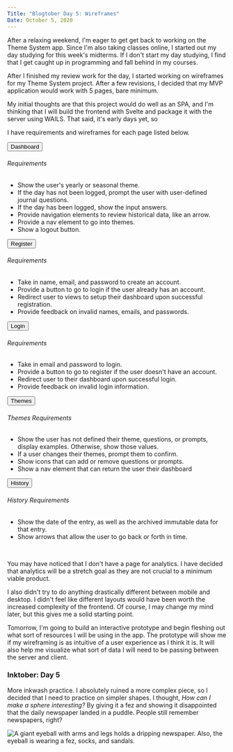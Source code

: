 ```yaml
---
Title: "Blogtober Day 5: Wireframes"
Date: October 5, 2020
---
```

After a relaxing weekend, I'm eager to get get back to working on the Theme System app.  Since I'm also taking classes online, I started out my day studying for this week's midterms.  If I don't start my day studying, I find that I get caught up in programming and fall behind in my courses.

After I finished my review work for the day, I started working on wireframes for my Theme System project.  After a few revisions, I decided that my MVP application would work with 5 pages, bare minimum.

My initial thoughts are that this project would do well as an SPA, and I'm thinking that I will build the frontend with Svelte and package it with the server using WAILS.  That said, it's early days yet, so 

I have requirements and wireframes for each page listed below.

<div class="accordion" id="requirements">
	<div class="card border-primary bg-darker">
		<div class="card-header" id="dashboardHeader">
			<button class="btn btn-link text-left btn-block" data-toggle="collapse" data-target="#dashboard"
				aria-expanded="true" aria-controls="dashboard">Dashboard</button>
		</div>
		<div class="collapse show" id="dashboard" aria-labelledby="dashboardHeader" data-parent="#requirements">
			<div class="card-body">
				<img src="/images/posts/themesystem/template-login.jpeg" alt="" class="card-img-top mx-auto pb-3">
				<h6>Requirements</h6>
				<ul>
					<li>Show the user's yearly or seasonal theme.</li>
					<li>If the day has not been logged, prompt the user with user-defined journal questions.</li>
					<li>If the day has been logged, show the input answers.</li>
					<li>Provide navigation elements to review historical data, like an arrow.</li>
					<li>Provide a nav element to go into themes.</li>
					<li>Show a logout button.</li>
				</ul>
			</div>
		</div>
	</div>
	<div class="card border-primary bg-darker">
		<div class="card-header" id="registerHeader">
			<button class="btn btn-link text-left btn-block collapsed" data-toggle="collapse" data-target="#register"
				aria-expanded="false" aria-controls="register">Register</button>
		</div>
		<div class="collapse" id="register" aria-labelledby="registerHeader" data-parent="#requirements">
			<div class="card-body">
				<img src="/images/posts/themesystem/template-register.jpeg" alt="" class="card-img-top mx-auto pb-3">
				<h6>Requirements</h6>
				<ul>
					<li>Take in name, email, and password to create an account.</li>
					<li>Provide a button to go to login if the user already has an account.</li>
					<li>Redirect user to views to setup their dashboard upon successful registration.</li>
					<li>Provide feedback on invalid names, emails, and passwords.</li>
				</ul>
			</div>
		</div>
	</div>
	<div class="card border-primary bg-darker">
		<div class="card-header" id="loginHeader">
			<button class="btn btn-link text-left btn-block collapsed" data-toggle="collapse" data-target="#login"
				aria-expanded="false" aria-controls="login">Login</button>
		</div>
		<div class="collapse" id="login" aria-labelledby="loginHeader" data-parent="#requirements">
			<div class="card-body">
				<img src="/images/posts/themesystem/template-login.jpeg" alt="" class="card-img-top mx-auto pb-3">
				<h6>Requirements</h6>
				<ul>
					<li>Take in email and password to login.</li>
					<li>Provide a button to go to register if the user doesn't have an account.</li>
					<li>Redirect user to their dashboard upon successful login.</li>
					<li>Provide feedback on invalid login information.</li>
				</ul>
			</div>
		</div>
	</div>
	<div class="card border-primary bg-darker">
		<div class="card-header" id="themesHeader">
			<button class="btn btn-link text-left btn-block collapsed" data-toggle="collapse" data-target="#themes"
				aria-expanded="false" aria-controls="themes">Themes</button>
		</div>
		<div class="collapse" id="themes" aria-labelledby="themesHeader" data-parent="#requirements">
			<div class="card-body">
				<img src="/images/posts/themesystem/template-themes.jpeg" alt="" class="card-img-top mx-auto pb-3">
				<h6>Themes Requirements</h6>
				<ul>
					<li>Show the user has not defined their theme, questions, or prompts, display examples. Otherwise, show those
						values.</li>
					<li>If a user changes their themes, prompt them to confirm.</li>
					<li>Show icons that can add or remove questions or prompts.</li>
					<li>Show a nav element that can return the user their dashboard</li>
				</ul>
			</div>
		</div>
	</div>
	<div class="card border-primary bg-darker">
		<div class="card-header" id="historyHeader">
			<button class="btn btn-link text-left btn-block collapsed" data-toggle="collapse" data-target="#history"
				aria-expanded="false" aria-controls="history">History</button>
		</div>
		<div class="collapse" id="history" aria-labelledby="historyHeader" data-parent="#requirements">
			<div class="card-body">
				<img src="/images/posts/themesystem/template-history.jpeg" alt="" class="card-img-top mx-auto pb-3">
				<h6>History Requirements</h6>
				<ul>
					<li>Show the date of the entry, as well as the archived immutable data for that entry.</li>
					<li>Show arrows that allow the user to go back or forth in time.</li>
				</ul>
			</div>
		</div>
	</div>
</div>
<br>

You may have noticed that I don't have a page for analytics.  I have decided that analytics will be a stretch goal as they are not crucial to a minimum viable product.

I also didn't try to do anything drastically different between mobile and desktop.  I didn't feel like different layouts would have been worth the increased complexity of the frontend.  Of course, I may change my mind later, but this gives me a solid starting point.

Tomorrow, I'm going to build an interactive prototype and begin fleshing out what sort of resources I will be using in the app.  The prototype will show me if my wireframing is as intuitive of a user experience as I think it is.  It will also help me visualize what sort of data I will need to be passing between the server and client.

### Inktober: Day 5

More inkwash practice.  I absolutely ruined a more complex piece, so I decided that I need to practice on simpler shapes.  I thought, _How can I make a sphere interesting?_  By giving it a fez and showing it disappointed that the daily newspaper landed in a puddle.  People still remember newspapers, right?

<img class="card-img-top" src="/images/posts/inktober20-05.jpeg" alt="A giant eyeball with arms and legs holds a dripping newspaper.  Also, the eyeball is wearing a fez, socks, and sandals."><br>